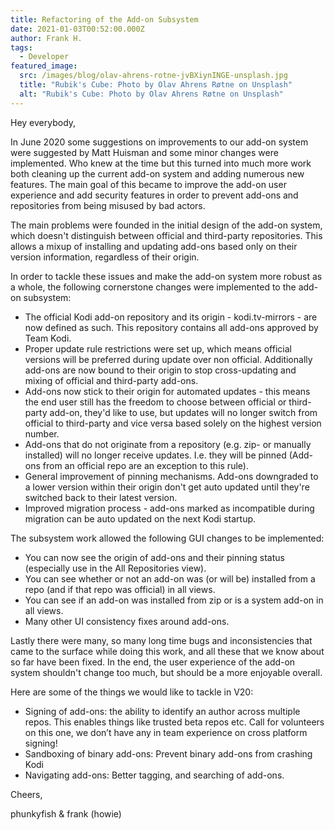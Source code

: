 ```yaml
---
title: Refactoring of the Add-on Subsystem
date: 2021-01-03T00:52:00.000Z
author: Frank H.
tags:
  - Developer
featured_image:
  src: /images/blog/olav-ahrens-rotne-jvBXiynINGE-unsplash.jpg
  title: "Rubik's Cube: Photo by Olav Ahrens Røtne on Unsplash"
  alt: "Rubik's Cube: Photo by Olav Ahrens Røtne on Unsplash"
---
```

Hey everybody,

In June 2020 some suggestions on improvements to our add-on system were suggested by Matt Huisman and some minor changes were implemented. Who knew at the time but this turned into much more work both cleaning up the current add-on system and adding numerous new features. The main goal of this became to improve the add-on user experience and add security features in order to prevent add-ons and repositories from being misused by bad actors.

The main problems were founded in the initial design of the add-on system, which doesn't distinguish between official and third-party repositories. This allows a mixup of installing and updating add-ons based only on their version information, regardless of their origin.

In order to tackle these issues and make the add-on system more robust as a whole, the following cornerstone changes were implemented to the add-on subsystem:

* The official Kodi add-on repository and its origin - kodi.tv-mirrors - are now defined as such. This repository contains all add-ons approved by Team Kodi.
* Proper update rule restrictions were set up, which means official versions will be preferred during update over non official. Additionally add-ons are now bound to their origin to stop cross-updating and mixing of official and third-party add-ons.
* Add-ons now stick to their origin for automated updates - this means the end user still has the freedom to choose between official or third-party add-on, they'd like to use, but updates will no longer switch from official to third-party and vice versa based solely on the highest version number.
* Add-ons that do not originate from a repository (e.g. zip- or manually installed) will no longer receive updates. I.e. they will be pinned (Add-ons from an official repo are an exception to this rule).
* General improvement of pinning mechanisms. Add-ons downgraded to a lower version within their origin don't get auto updated until they're switched back to their latest version.
* Improved migration process - add-ons marked as incompatible during migration can be auto updated on the next Kodi startup.

The subsystem work allowed the following GUI changes to be implemented:

* You can now see the origin of add-ons and their pinning status (especially use in the All Repositories view).
* You can see whether or not an add-on was (or will be) installed from a repo (and if that repo was official) in all views.
* You can see if an add-on was installed from zip or is a system add-on in all views.
* Many other UI consistency fixes around add-ons.

Lastly there were many, so many long time bugs and inconsistencies that came to the surface while doing this work, and all these that we know about so far have been fixed. In the end, the user experience of the add-on system shouldn't change too much, but should be a more enjoyable overall.

Here are some of the things we would like to tackle in V20:

* Signing of add-ons: the ability to identify an author across multiple repos. This enables things like trusted beta repos etc. Call for volunteers on this one, we don’t have any in team experience on cross platform signing!
* Sandboxing of binary add-ons: Prevent binary add-ons from crashing Kodi
* Navigating add-ons: Better tagging, and searching of add-ons.

Cheers,

phunkyfish & frank (howie)
